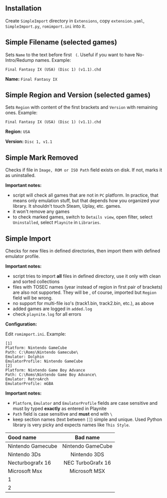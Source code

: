 ## Installation 
Create `SimpleImport` directory in `Extensions`, copy `extension.yaml`, `SimpleImport.py`, `romimport.ini` into it.

## Simple Filename (selected games)
Sets `Name` to the text before first ` (`. Useful if you want to have No-Intro/Redump names. Example:

`Final Fantasy IX (USA) (Disc 1) (v1.1).chd`

**Name:** `Final Fantasy IX`



## Simple Region and Version (selected games)
Sets `Region` with content of the first brackets and `Version` with remaining ones. Example:

`Final Fantasy IX (USA) (Disc 1) (v1.1).chd`

**Region:** `USA`

**Version:** `Disc 1, v1.1`

## Simple Mark Removed
Checks if file in `Image, ROM or ISO Path` field exists on disk. If not, marks it as uninstalled.

**Important notes:**
* script will check all games that are not in `PC` platform. In practice, that means only emulation stuff, but that depends how you organized your library. It shouldn't touch Steam, Uplay, etc. games.
* it won't remove any games
* to check marked games, switch to `Details view`, open filter, select `Uninstalled`, select `Playnite` in `Libraries`.


## Simple Import
Checks for new files in defined directories, then import them with defined emulator profile. 

**Important notes:**
* script tries to import **all** files in defined directory, use it only with clean and sorted collections
* files with TOSEC names (year instead of region in first pair of brackets) are also not supported. They will be , of course, imported but `Region` field will be wrong.
* no support for multi-file iso's (track1.bin, track2.bin, etc.), as above
* added games are logged in `added.log`
* check `playnite.log` for all errors


**Configuration:**

Edit `romimport.ini`. Example:

```
[1]
Platform: Nintendo GameCube
Path: C:\Roms\Nintendo Gamecube\
Emulator: Dolphin
EmulatorProfile: Nintendo GameCube
[2]
Platform: Nintendo Game Boy Advance
Path: C:\Roms\Nintendo Game Boy Advance\
Emulator: RetroArch
EmulatorProfile: mGBA
```
**Important notes:**
* `Platform`, `Emulator` and `EmulatorProfile` fields are case sensitive and must by typed **exactly** as entered in Playnite
* `Path` field is case sensitive and **must** end with `\`
* keep section names (text between `[]`) simple and unique. Used Python library is very picky and expects names like `This Style`.

| Good name  | Bad name  | 
| :------------ |:---------------:| 
| Nintendo Gamecube | Nintendo GameCube |
| Nintendo 3Ds      | Nintendo 3DS |
| Necturbografx 16 | NEC TurboGrafx 16 |
| Microsoft Msx | Microsoft MSX |
| 1 | |
| 2 | |
